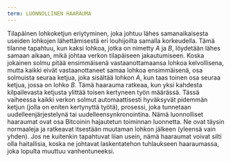 ```yaml
---
term: LUONNOLLINEN HAARAUMA
---
```


Tilapäinen lohkoketjun eriytyminen, joka johtuu lähes samanaikaisesta useiden lohkojen lähettämisestä eri louhijoilta samalla korkeudella. Tämä tilanne tapahtuu, kun kaksi lohkoa, jotka on nimetty $A$ ja $B$, löydetään lähes samaan aikaan, mikä johtaa verkon tilapäiseen jakautumiseen. Koska jokainen solmu pitää ensimmäisenä vastaanottamaansa lohkoa kelvollisena, mutta kaikki eivät vastaanottaneet samaa lohkoa ensimmäisenä, osa solmuista seuraa ketjua, joka sisältää lohkon $A$, kun taas toinen osa seuraa ketjua, jossa on lohko $B$. Tämä haarauma ratkeaa, kun yksi kahdesta kilpailevasta ketjusta ylittää toisen kertyneen työn määrässä. Tässä vaiheessa kaikki verkon solmut automaattisesti hyväksyvät pidemmän ketjun (jolla on eniten kertynyttä työtä), prosessi, joka tunnetaan uudelleenjärjestelynä tai uudelleensynkronointina. Nämä luonnolliset haaraumat ovat osa Bitcoinin hajautetun toiminnan luonnetta. Ne ovat täysin normaaleja ja ratkeavat itsestään muutaman lohkon jälkeen (yleensä vain yhden). Jos ne kuitenkin tapahtuvat liian usein, nämä haaraumat voivat silti olla haitallisia, koska ne johtavat laskentatehon tuhlaukseen haaraumassa, joka lopulta muuttuu vanhentuneeksi.